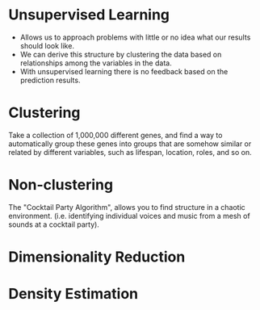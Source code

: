 # Unsupervised Learning 
+ Allows us to approach problems with little or no idea what our results should look like.
+ We can derive this structure by clustering the data based on relationships among the variables in the data.
+ With unsupervised learning there is no feedback based on the prediction results.

# Clustering 
Take a collection of 1,000,000 different genes, and find a way to automatically group these genes into groups that are somehow similar or related by different variables, such as lifespan, location, roles, and so on.

# Non-clustering
The "Cocktail Party Algorithm", allows you to find structure in a chaotic environment. (i.e. identifying individual voices and music from a mesh of sounds at a cocktail party).

# Dimensionality Reduction

# Density Estimation 

